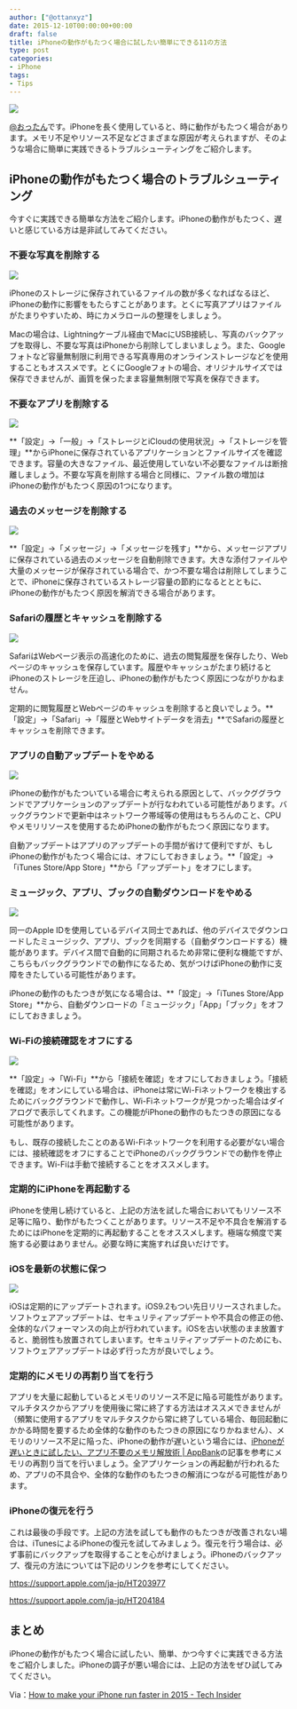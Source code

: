 ```yaml
---
author: ["@ottanxyz"]
date: 2015-12-10T00:00:00+00:00
draft: false
title: iPhoneの動作がもたつく場合に試したい簡単にできる11の方法
type: post
categories:
- iPhone
tags:
- Tips
---
```


![](151210-5668cdcc86224-1.jpg)






[@おったん](https://twitter.com/ottanxyz)です。iPhoneを長く使用していると、時に動作がもたつく場合があります。メモリ不足やリソース不足などさまざまな原因が考えられますが、そのような場合に簡単に実践できるトラブルシューティングをご紹介します。





## iPhoneの動作がもたつく場合のトラブルシューティング





今すぐに実践できる簡単な方法をご紹介します。iPhoneの動作がもたつく、遅いと感じている方は是非試してみてください。





### 不要な写真を削除する





![](151218-56740fd43ff7a-1.png)






iPhoneのストレージに保存されているファイルの数が多くなればなるほど、iPhoneの動作に影響をもたらすことがあります。とくに写真アプリはファイルがたまりやすいため、時にカメラロールの整理をしましょう。





Macの場合は、Lightningケーブル経由でMacにUSB接続し、写真のバックアップを取得し、不要な写真はiPhoneから削除してしまいましょう。また、Googleフォトなど容量無制限に利用できる写真専用のオンラインストレージなどを使用することもオススメです。とくにGoogleフォトの場合、オリジナルサイズでは保存できませんが、画質を保ったまま容量無制限で写真を保存できます。





### 不要なアプリを削除する





![](151210-5668cdd0ca810.png)






**「設定」→「一般」→「ストレージとiCloudの使用状況」→「ストレージを管理」**からiPhoneに保存されているアプリケーションとファイルサイズを確認できます。容量の大きなファイル、最近使用していない不必要なファイルは断捨離しましょう。不要な写真を削除する場合と同様に、ファイル数の増加はiPhoneの動作がもたつく原因の1つになります。





### 過去のメッセージを削除する





![](151210-5668cdd23ab59.png)






**「設定」→「メッセージ」→「メッセージを残す」**から、メッセージアプリに保存されている過去のメッセージを自動削除できます。大きな添付ファイルや大量のメッセージが保存されている場合で、かつ不要な場合は削除してしまうことで、iPhoneに保存されているストレージ容量の節約になるととともに、iPhoneの動作がもたつく原因を解消できる場合があります。





### Safariの履歴とキャッシュを削除する





![](151210-5668cdd38200d-1.png)






SafariはWebページ表示の高速化のために、過去の閲覧履歴を保存したり、Webページのキャッシュを保存しています。履歴やキャッシュがたまり続けるとiPhoneのストレージを圧迫し、iPhoneの動作がもたつく原因につながりかねません。





定期的に閲覧履歴とWebページのキャッシュを削除すると良いでしょう。**「設定」→「Safari」→「履歴とWebサイトデータを消去」**でSafariの履歴とキャッシュを削除できます。





### アプリの自動アップデートをやめる





![](151210-5668cdd536d00-1.png)






iPhoneの動作がもたついている場合に考えられる原因として、バックググラウンドでアプリケーションのアップデートが行なわれている可能性があります。バックグラウンドで更新中はネットワーク帯域等の使用はもちろんのこと、CPUやメモリリソースを使用するためiPhoneの動作がもたつく原因になります。





自動アップデートはアプリのアップデートの手間が省けて便利ですが、もしiPhoneの動作がもたつく場合には、オフにしておきましょう。**「設定」→「iTunes Store/App Store」**から「アップデート」をオフにします。





### ミュージック、アプリ、ブックの自動ダウンロードをやめる





![](151210-5668cdd6e001d-1.png)






同一のApple IDを使用しているデバイス同士であれば、他のデバイスでダウンロードしたミュージック、アプリ、ブックを同期する（自動ダウンロードする）機能があります。デバイス間で自動的に同期されるため非常に便利な機能ですが、こちらもバックグラウンドでの動作になるため、気がつけばiPhoneの動作に支障をきたしている可能性があります。





iPhoneの動作のもたつきが気になる場合は、**「設定」→「iTunes Store/App Store」**から、自動ダウンロードの「ミュージック」「App」「ブック」をオフにしておきましょう。





### Wi-Fiの接続確認をオフにする





![](151210-5668cdd860d0b-1.png)






**「設定」→「Wi-Fi」**から「接続を確認」をオフにしておきましょう。「接続を確認」をオンにしている場合は、iPhoneは常にWi-Fiネットワークを検出するためにバックグラウンドで動作し、Wi-Fiネットワークが見つかった場合はダイアログで表示してくれます。この機能がiPhoneの動作のもたつきの原因になる可能性があります。





もし、既存の接続したことのあるWi-Fiネットワークを利用する必要がない場合には、接続確認をオフにすることでiPhoneのバックグラウンドでの動作を停止できます。Wi-Fiは手動で接続することをオススメします。





### 定期的にiPhoneを再起動する





iPhoneを使用し続けていると、上記の方法を試した場合においてもリソース不足等に陥り、動作がもたつくことがあります。リソース不足や不具合を解消するためにはiPhoneを定期的に再起動することをオススメします。極端な頻度で実施する必要はありません。必要な時に実施すれば良いだけです。





### iOSを最新の状態に保つ





![](151210-5668cdd9be91b-1.png)






iOSは定期的にアップデートされます。iOS9.2もつい先日リリースされました。ソフトウェアアップデートは、セキュリティアップデートや不具合の修正の他、全体的なパフォーマンスの向上が行われています。iOSを古い状態のまま放置すると、脆弱性も放置されてしまいます。セキュリティアップデートのためにも、ソフトウェアアップデートは必ず行った方が良いでしょう。





### 定期的にメモリの再割り当てを行う





アプリを大量に起動しているとメモリのリソース不足に陥る可能性があります。マルチタスクからアプリを使用後に常に終了する方法はオススメできませんが（頻繁に使用するアプリをマルチタスクから常に終了している場合、毎回起動にかかる時間を要するため全体的な動作のもたつきの原因になりかねません）、メモリのリソース不足に陥った、iPhoneの動作が遅いという場合には、[iPhoneが遅いときに試したい、アプリ不要のメモリ解放術 | AppBank](http://www.appbank.net/2015/12/02/iphone-application/1133850.php)の記事を参考にメモリの再割り当てを行いましょう。全アプリケーションの再起動が行われるため、アプリの不具合や、全体的な動作のもたつきの解消につながる可能性があります。





### iPhoneの復元を行う





これは最後の手段です。上記の方法を試しても動作のもたつきが改善されない場合は、iTunesによるiPhoneの復元を試してみましょう。復元を行う場合は、必ず事前にバックアップを取得することを心がけましょう。iPhoneのバックアップ、復元の方法については下記のリンクを参考にしてください。



https://support.apple.com/ja-jp/HT203977

https://support.apple.com/ja-jp/HT204184



## まとめ





iPhoneの動作がもたつく場合に試したい、簡単、かつ今すぐに実践できる方法をご紹介しました。iPhoneの調子が悪い場合には、上記の方法をぜひ試してみてください。





Via：[How to make your iPhone run faster in 2015 - Tech Insider](http://www.techinsider.io/how-to-make-your-iphone-run-faster-2015-12?op=1)
